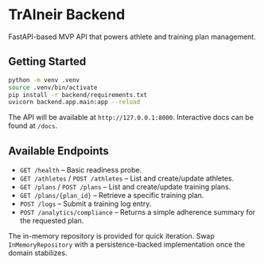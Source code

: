 # TrAIneir Backend

FastAPI-based MVP API that powers athlete and training plan management.

## Getting Started

```bash
python -m venv .venv
source .venv/bin/activate
pip install -r backend/requirements.txt
uvicorn backend.app.main:app --reload
```

The API will be available at `http://127.0.0.1:8000`. Interactive docs can be
found at `/docs`.

## Available Endpoints

- `GET /health` – Basic readiness probe.
- `GET /athletes` / `POST /athletes` – List and create/update athletes.
- `GET /plans` / `POST /plans` – List and create/update training plans.
- `GET /plans/{plan_id}` – Retrieve a specific training plan.
- `POST /logs` – Submit a training log entry.
- `POST /analytics/compliance` – Returns a simple adherence summary for the
  requested plan.

The in-memory repository is provided for quick iteration. Swap `InMemoryRepository`
with a persistence-backed implementation once the domain stabilizes.

